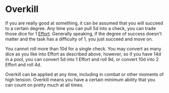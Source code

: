 # Overkill

If you are really good at something, it can be assumed that you will succeed to a certain degree. Any time you can pull 5d into a check, you can trade those dice for 1 [Effort](Effort.md). Generally speaking, if the degree of success doesn't matter and the task has a difficulty of 1, you just succeed and move on.

You cannot roll more than 10d for a single check. You may convert as many dice as you like into Effort as described above, however, so if you have 14d in a pool, you can convert 5d into 1 Effort and roll 9d, or convert 10d into 2 Effort and roll 4d.

Overkill can be applied at any time, including in combat or other moments of high tension. Overkill means you have a certain minimum ability that you can count on pretty much at all times.
